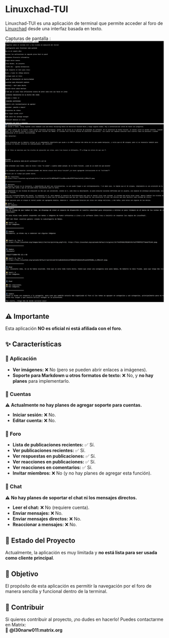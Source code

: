 # Linuxchad-TUI  

Linuxchad-TUI es una aplicación de terminal que permite acceder al foro de [Linuxchad](https://foro.linuxchad.org) desde una interfaz basada en texto.  

Capturas de pantalla :
![1](screenshots/1.png)
![2](screenshots/2.png)
![3](screenshots/3.png)

## ⚠️ Importante  
Esta aplicación **NO es oficial ni está afiliada con el foro**.  

## ✨ Características  

### 📌 Aplicación  
- **Ver imágenes:** ❌ No (pero se pueden abrir enlaces a imágenes).  
- **Soporte para Markdown u otros formatos de texto:** ❌ No, y **no hay planes** para implementarlo.  

### 🔑 Cuentas  
⚠ **Actualmente no hay planes de agregar soporte para cuentas.**  
- **Iniciar sesión:** ❌ No.  
- **Editar cuenta:** ❌ No.  

### 📜 Foro  
- **Lista de publicaciones recientes:** ✅ Sí.  
- **Ver publicaciones recientes:** ✅ Sí.  
- **Ver respuestas en publicaciones:** ✅ Sí.  
- **Ver reacciones en publicaciones:** ✅ Sí.  
- **Ver reacciones en comentarios:** ✅ Sí.  
- **Invitar miembros:** ❌ No (y no hay planes de agregar esta función).  

### 💬 Chat  
⚠ **No hay planes de soportar el chat ni los mensajes directos.**  
- **Leer el chat:** ❌ No (requiere cuenta).  
- **Enviar mensajes:** ❌ No.  
- **Enviar mensajes directos:** ❌ No.  
- **Reaccionar a mensajes:** ❌ No.  

## 📌 Estado del Proyecto  
Actualmente, la aplicación es muy limitada y **no está lista para ser usada como cliente principal**.  

## 🎯 Objetivo  
El propósito de esta aplicación es permitir la navegación por el foro de manera sencilla y funcional dentro de la terminal.  

## 🤝 Contribuir  
Si quieres contribuir al proyecto, ¡no dudes en hacerlo! Puedes contactarme en Matrix:  
📩 **@l30narw011:matrix.org**  
